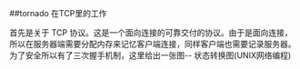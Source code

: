 ##tornado 在TCP里的工作

首先是关于 TCP 协议。这是一个面向连接的可靠交付的协议。由于是面向连接，所以在服务器端需要分配内存来记忆客户端连接，同样客户端也需要记录服务器。为了安全所以有了三次握手机制，这里给出一张图-- 状态转换图(UNIX网络编程)